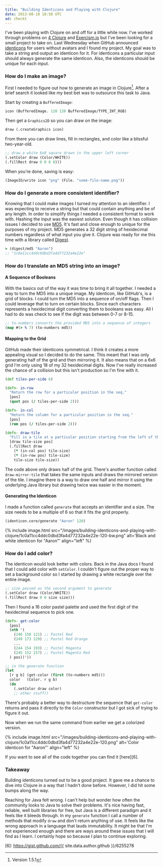 ```yaml
---
title: "Building Identicons and Playing with Clojure"
date: 2013-08-18 18:58 UTC
ad: checkt
---
```


I've been playing with Clojure on and off for a little while now.
I've worked through problems on [4 Clojure][1] and [Exercism.io][2] but I've been looking for a small project to take on.
Last Wednesday when GitHub announced [identicons][3] for users without avatars and I found my project.
My goal was to take a string and output an identicon for it.
For identicons a particular input should always generate the same identicon.
Also, the identicons should be unique for each input.
<!--more-->

### How do I make an image?

First I needed to figure out how to generate an image in Clojure[^1].
After a brief search it looked like my best bet was to outsource this task to Java.

Start by creating a `BufferedImage`:

```clojure
icon (BufferedImage. 120 120 BufferedImage/TYPE_INT_RGB)
```

Then get a `Graphics2D` so you can draw on the image:

```clojure
draw (.createGraphics icon)
```

From there you can draw lines, fill in rectangles, and color like a blissful two-year-old.

```clojure
;; draw a white 8x8 square drawn in the upper left corner
(.setColor draw (Color/WHITE))
(.fillRect draw 0 0 8 8)))
```

When you're done, saving is easy:

```clojure
(ImageIO/write icon "png" (File. "some-file-name.png"))
```

### How do I generate a more consistent identifier?

Knowing that I could make images I turned my attention to an identifier.
I was expecting to receive a string but that could contain anything and be of any length.
In order to simplify things I needed a consistent format to work with.
Hashing the input was the easiest solution.
Even though it has collision issues I decided to use [MD5][4].
It's fast and close enough to unique for the purposes of my project.
MD5 generates a 32 digit string of hexidecimal numbers regardless of what input you give it.
Clojure was ready for me this time with a library called [Digest][5].

```clojure
> (digest/md5 "Aaron")
;; "1c0a11cc4ddc0dbd3fa4d77232a4e22e"
```

### How do I translate an MD5 string into an image?

#### A Sequence of Booleans

With the basics out of the way it was time to bring it all together.
I needed a way to turn the MD5 into a unique image.
My identicon, like GitHub's, is a grid of blocks.
I could turn the MD5 into a sequence of on/off flags.
Then I could leverage that to turn on certain blocks.
Since each characters represents a hexidecimal digit converting them to booleans was easy.
All I had to do was check to see if the digit was between 0-7 or 8-15.

```clojure
;; to-numbers converts the provided MD5 into a sequence of integers
(map #(> % 7) (to-numbers md5))
```

#### Mapping to the Grid

GitHub made their identicons symmetrical.
I think it creates a more appealing visual so I decided to do the same.
This meant that I was only generating half of the grid and then mirroring it.
It also means that on a 6x6 grid I'm only using 18 of my 32 hexidecimal digits.
Now I've really increased the chance of a collision but this isn't production so I'm fine with it.

```clojure
(def tiles-per-side 6)

(defn- in-row
  "Return the row for a particular position in the seq."
  [pos]
  (quot pos (/ tiles-per-side 2)))

(defn- in-col
  "Return the column for a particular position in the seq."
  [pos]
  (rem pos (/ tiles-per-side 2)))

(defn- draw-tile
  "Fill in a tile at a particular position starting from the left of the image."
  [draw tile-size pos]
  (.fillRect draw
    (* (in-col pos) tile-size)
    (* (in-row pos) tile-size)
    tile-size tile-size))
```

The code above only draws half of the grid.
There's another function called `draw-mirror-tile` that takes the same inputs and draws the mirrored version of the tile.
I imagine there is a way to draw one half and mirror it using the underlying Java library but drawing twice was easier in the moment.

#### Generating the Identicon

I made a function called `generate` that accepts an identifier and a size.
The size needs to be a multiple of 6 so that it fits the grid properly.

```clojure
(identicon.core/generate "Aaron" 120)
```

{% include image.html src="/images/building-identicons-and-playing-with-clojure/1c0a11cc4ddc0dbd3fa4d77232a4e22e-120-bw.png" alt='Black and white identicon for "Aaron"' align="left" %}

### How do I add color?

The identicon would look better with colors.
Back in the Java docs I found that I could add color with `setColor`.
I couldn't figure out the proper way to set a background color so I started by drawing a white rectangle over the entire image.

```clojure
;; size passed as the second argument to generate
(.setColor draw (Color/WHITE))
(.fillRect draw 0 0 size size)))
```

Then I found a 16 color pastel palette and used the first digit of the hexidecimal sequence to pick one.

```clojure
(defn- get-color
  [pos]
  (nth '(
    (246 150 121) ;; Pastel Red
    (249 173 129) ;; Pastel Red Orange
    ...
    (244 154 193) ;; Pastel Magenta
    (245 152 157) ;; Pastel Magenta Red
  ) pos))'))

;; in the generate function
(let
  [r g b] (get-color (first (to-numbers md5)))
  color   (Color. r g b)
  (do
    (.setColor draw color)
    ;; other stuff))
```

There's probably a better way to destructure the sequence that `get-color` returns and pass it directly to the `Color` constructor but I got sick of trying to figure it out.

Now when we run the same command from earlier we get a colorized version.

{% include image.html src="/images/building-identicons-and-playing-with-clojure/1c0a11cc4ddc0dbd3fa4d77232a4e22e-120.png" alt='Color identicon for "Aaron"' align="left" %}

If you want to see all of the code together you can find it [here][6].

### Takeaway

Building identicons turned out to be a good project.
It gave me a chance to dive into Clojure in a way that I hadn't done before.
However, I did hit some bumps along the way.

Reaching for Java felt wrong.
I can't help but wonder how often the community looks to Java to solve their problems.
It's nice having fast, reliable, well built libraries for free, but Java is a different paradigm and it feels like it bleeds through.
In my `generate` function I call a number of methods that modify `draw` and don't return anything of use.
It feels like the wrong approach in a language that lauds immutability.
It might be that I'm not experienced enough and there are ways around these issues that I will find as I learn.
I certainly hope so because I plan to continue exploring.

[^1]: Version 1.5.1

[1]: http://www.4clojure.com
[2]: http://exercism.io
[3]: https://github.com/blog/1586-identicons
[4]: http://en.wikipedia.org/wiki/Md5
[5]: https://github.com/tebeka/clj-digest
[6]: https://gist.github.com/{{ site.data.author.github }}/6255278
